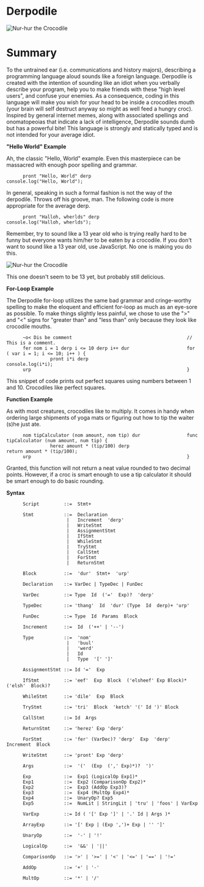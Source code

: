 Derpodile
=======

![Nur-hur the Crocodile](http://assets.nydailynews.com/polopoly_fs/1.1096989!/img/httpImage/image.jpg_gen/derivatives/landscape_635/croc17n-1-web.jpg "Nur-hur the Crocodile")


Summary
=======
To the untrained ear (i.e. communications and history majors), describing a programming language aloud sounds like a foreign language. Derpodile is created with the intention of sounding like an idiot when you verbally describe your program, help you to make friends with these "high level users", and confuse your enemies. As a consequence, coding in this language will make you wish for your head to be inside a crocodiles mouth (your brain will self destruct anyway so might as well feed a hungry croc). Inspired by general internet memes, along with associated spellings and onomatopeoias that indicate a lack of intelligence, Derpodile sounds dumb but has a powerful bite! This language is strongly and statically typed and is not intended for your average idiot.

**"Hello World" Example**

Ah, the classic "Hello, World" example. Even this masterpiece can be massacred with enough poor spelling and grammar. 

          pront "Hello, World" derp                         console.log("Hello, World");
          
In general, speaking in such a formal fashion is not the way of the derpodile. Throws off his groove, man. The following code is more appropriate for the average derp.

          pront "Halloh, wherlds" derp                      console.log("Halloh, wherlds");
          
Remember, try to sound like a 13 year old who is trying really hard to be funny but everyone wants him/her to be eaten by a crocodile. If you don't want to sound like a 13 year old, use JavaScript. No one is making you do this.

![Nur-hur the Crocodile](http://4.bp.blogspot.com/-S7-rwJLxkiw/TwBi-bRsnQI/AAAAAAAABr0/au90p6D5vYc/s1600/Funny%2BCrocodile.jpg "Derpodile eating an obnoxious user")

This one doesn't seem to be 13 yet, but probably still delicious. 

**For-Loop Example**

The Derpodile for-loop utilizes the same bad grammar and cringe-worthy spelling to make the eloquent and efficient for-loop as much as an eye-sore as possible. To make things slightly less painful, we chose to use the ">" and "<" signs for "greater than" and "less than" only because they look like crocodile mouths. 
          
          ~o< Dis be comment                                          // This is a comment.
          fer nom i = 1 derp i <= 10 derp i++ dur                     for ( var i = 1; i <= 10; i++ ) {
                    pront i*i derp                                              console.log(i*i);
          urp                                                         }
          
This snippet of code prints out perfect squares using numbers between 1 and 10. Crocodiles like perfect squares. 

**Function Example**

As with most creatures, crocodiles like to multiply. It comes in handy when ordering large shipments of yoga mats or figuring out how to tip the waiter (s)he just ate. 
          
          nom tipCalculator (nom amount, nom tip) dur                 func tipCalculator (num amount, num tip) {
                    herez amount * (tip/100) derp                               return amount * (tip/100);
          urp                                                         }

Granted, this function will not return a neat value rounded to two decimal points. However, if a croc is smart enough to use a tip calculator it should be smart enough to do basic rounding.

**Syntax**

          Script         ::=  Stmt+
          
          Stmt           ::=  Declaration
                          |   Increment  'derp'
                          |   WriteStmt
                          |   AssignmentStmt
                          |   IfStmt
                          |   WhileStmt
                          |   TryStmt
                          |   CallStmt
                          |   ForStmt
                          |   ReturnStmt
          
          Block          ::=  'dur'  Stmt+  'urp'
          
          Declaration    ::= VarDec | TypeDec | FunDec
          
          VarDec         ::= Type  Id  ('='  Exp)?  'derp'
          
          TypeDec        ::= 'thang'  Id  'dur' (Type  Id  derp)+ 'urp'
          
          FunDec         ::= Type  Id  Params  Block
          
          Increment      ::=  Id  ('++' | '--')
          
          Type           ::=  'nom'
                          |   'buul'
                          |   'werd'
                          |   Id
                          |   Type  '[' ']'
                    
          AssignmentStmt ::= Id '='  Exp
          
          IfStmt         ::= 'eef'  Exp  Block  ('elsheef' Exp Block)*  ('elsh'  Block)?
          
          WhileStmt      ::= 'dile'  Exp  Block
          
          TryStmt        ::= 'tri'  Block  'ketch' '(' Id ')' Block
          
          CallStmt       ::= Id  Args
          
          ReturnStmt     ::= 'herez' Exp 'derp'
          
          ForStmt        ::= 'fer' (VarDec)? 'derp'  Exp  'derp'  Increment  Block
          
          WriteStmt      ::= 'pront' Exp 'derp'
          
          Args           ::=  '('  (Exp  (',' Exp)*)?  ')'
          
          Exp            ::=  Exp1 (LogicalOp Exp1)*
          Exp1           ::=  Exp2 (ComparisonOp Exp2)*
          Exp2           ::=  Exp3 (AddOp Exp3)?
          Exp3           ::=  Exp4 (MultOp Exp4)*
          Exp4           ::=  UnaryOp? Exp5
          Exp5           ::=  NumLit | StringLit | 'tru' | 'foos' | VarExp
          
          VarExp         ::= Id ( '[' Exp ']' | '.' Id | Args )*
          
          ArrayExp       ::= '[' Exp | (Exp ',')+ Exp | '' ']'
          
          UnaryOp        ::=  '-' | '!'
          
          LogicalOp      ::=  '&&' | '||' 
          
          ComparisonOp   ::= '>' | '>=' | '<' | '<=' | '==' | '!='
          
          AddOp          ::= '+' | '-'
          
          MultOp         ::= '*' | '/'
          
          
